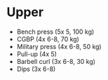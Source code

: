 # Upper
* Bench press (5x 5, 100 kg)
* CGBP (4x 6-8, 70 kg)
* Military press (4x 6-8, 50 kg)
* Pull-up (4x 5)
* Barbell curl (3x 6-8, 30 kg)
* Dips (3x 6-8)

